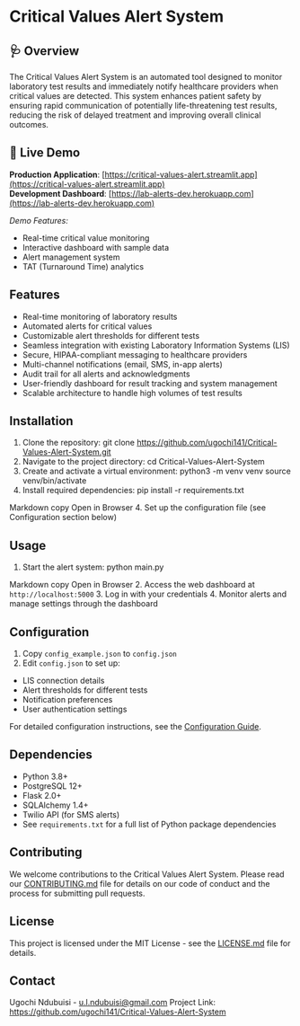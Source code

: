 # Critical Values Alert System

## 🩺 Overview
The Critical Values Alert System is an automated tool designed to monitor laboratory test results and immediately notify healthcare providers when critical values are detected. This system enhances patient safety by ensuring rapid communication of potentially life-threatening test results, reducing the risk of delayed treatment and improving overall clinical outcomes.

## 🚀 Live Demo
**Production Application**: [https://critical-values-alert.streamlit.app](https://critical-values-alert.streamlit.app)  
**Development Dashboard**: [https://lab-alerts-dev.herokuapp.com](https://lab-alerts-dev.herokuapp.com)

*Demo Features:*
- Real-time critical value monitoring
- Interactive dashboard with sample data
- Alert management system
- TAT (Turnaround Time) analytics

## Features
- Real-time monitoring of laboratory results
- Automated alerts for critical values
- Customizable alert thresholds for different tests
- Seamless integration with existing Laboratory Information Systems (LIS)
- Secure, HIPAA-compliant messaging to healthcare providers
- Multi-channel notifications (email, SMS, in-app alerts)
- Audit trail for all alerts and acknowledgments
- User-friendly dashboard for result tracking and system management
- Scalable architecture to handle high volumes of test results

## Installation
1. Clone the repository:
   git clone https://github.com/ugochi141/Critical-Values-Alert-System.git
2. Navigate to the project directory:
   cd Critical-Values-Alert-System
3. Create and activate a virtual environment:
   python3 -m venv venv
   source venv/bin/activate
4. Install required dependencies:
   pip install -r requirements.txt

Markdown
copy
Open in Browser
4. Set up the configuration file (see Configuration section below)

## Usage
1. Start the alert system:
python main.py

Markdown
copy
Open in Browser
2. Access the web dashboard at `http://localhost:5000`
3. Log in with your credentials
4. Monitor alerts and manage settings through the dashboard

## Configuration
1. Copy `config_example.json` to `config.json`
2. Edit `config.json` to set up:
- LIS connection details
- Alert thresholds for different tests
- Notification preferences
- User authentication settings

For detailed configuration instructions, see the [Configuration Guide](docs/configuration.md).

## Dependencies
- Python 3.8+
- PostgreSQL 12+
- Flask 2.0+
- SQLAlchemy 1.4+
- Twilio API (for SMS alerts)
- See `requirements.txt` for a full list of Python package dependencies

## Contributing
We welcome contributions to the Critical Values Alert System. Please read our [CONTRIBUTING.md](CONTRIBUTING.md) file for details on our code of conduct and the process for submitting pull requests.

## License
This project is licensed under the MIT License - see the [LICENSE.md](LICENSE.md) file for details.

## Contact
Ugochi Ndubuisi - u.l.ndubuisi@gmail.com
Project Link: https://github.com/ugochi141/Critical-Values-Alert-System
